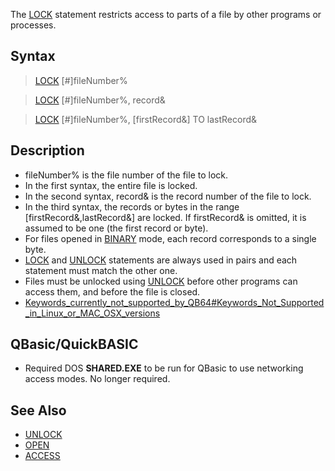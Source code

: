 The [LOCK](LOCK) statement restricts access to parts of a file by other programs or processes.

## Syntax

> [LOCK](LOCK) [#]fileNumber%

> [LOCK](LOCK) [#]fileNumber%, record&

> [LOCK](LOCK) [#]fileNumber%, [firstRecord&] TO lastRecord&

## Description

* fileNumber% is the file number of the file to lock.
* In the first syntax, the entire file is locked.
* In the second syntax, record& is the record number of the file to lock.
* In the third syntax, the records or bytes in the range [firstRecord&,lastRecord&] are locked. If firstRecord& is omitted, it is assumed to be one (the first record or byte).
* For files opened in [BINARY](BINARY) mode, each record corresponds to a single byte.
* [LOCK](LOCK) and [UNLOCK](UNLOCK) statements are always used in pairs and each statement must match the other one.
* Files must be unlocked using [UNLOCK](UNLOCK) before other programs can access them, and before the file is closed.
* [Keywords_currently_not_supported_by_QB64#Keywords_Not_Supported_in_Linux_or_MAC_OSX_versions](Keywords-currently-not-supported-by-QB64#Keywords_Not_Supported_in_Linux_or_MAC_OSX_versions)

## QBasic/QuickBASIC

* Required DOS **SHARED.EXE** to be run for QBasic to use networking access modes. No longer required.

## See Also

* [UNLOCK](UNLOCK)
* [OPEN](OPEN)
* [ACCESS](ACCESS)
